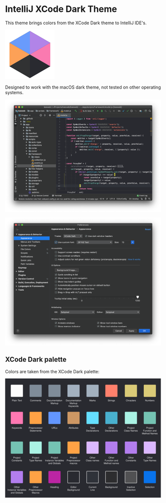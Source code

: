 # IntelliJ XCode Dark Theme

This theme brings colors from the XCode Dark theme to IntelliJ IDE's.

![logo](resources/META-INF/pluginIcon.svg)

Designed to work with the macOS dark theme, not tested on other operating systems.

![screenshot: code](images/screenshot-code.png)

![screenshot: settings](images/screenshot-settings.png)

## XCode Dark palette

Colors are taken from the XCode Dark palette:

![palette](images/xcode-dark-palette.svg)

